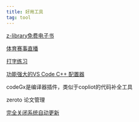 ```yaml
---
title: 好用工具
tag: tool
---
```


[z-library免费电子书](http://shu.ziyuandi.cn/post/266.html)

[体育赛事直播](http://bszb007.com/schedule/lists)

[打字练习](https://www.livechat.com/typing-speed-test/#/)

[功能强大的VS Code C++ 配置器](https://v4.vscch.tk/)

codeGx是编译器插件，类似于copliot的代码补全工具

zeroto 论文管理

[完全关闭系统自动更新](https://www.cnblogs.com/studio313/p/16259497.html)
